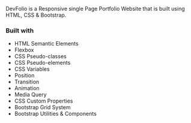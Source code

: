 DevFolio is a Responsive single Page Portfolio Website that is built using HTML, CSS & Bootstrap.

### Built with

- HTML Semantic Elements
- Flexbox
- CSS Pseudo-classes
- CSS Pseudo-elements
- CSS Variables
- Position
- Transition
- Animation
- Media Query
- CSS Custom Properties
- Bootstrap Grid System
- Bootstrap Utilities & Components

